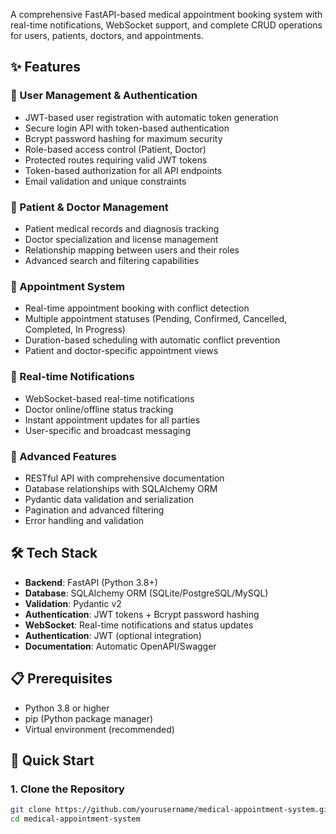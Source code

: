 
A comprehensive FastAPI-based medical appointment booking system with real-time notifications, WebSocket support, and complete CRUD operations for users, patients, doctors, and appointments.

## ✨ Features

### 🔐 User Management & Authentication
- JWT-based user registration with automatic token generation
- Secure login API with token-based authentication
- Bcrypt password hashing for maximum security
- Role-based access control (Patient, Doctor)
- Protected routes requiring valid JWT tokens
- Token-based authorization for all API endpoints
- Email validation and unique constraints

### 👥 Patient & Doctor Management
- Patient medical records and diagnosis tracking
- Doctor specialization and license management
- Relationship mapping between users and their roles
- Advanced search and filtering capabilities

### 📅 Appointment System
- Real-time appointment booking with conflict detection
- Multiple appointment statuses (Pending, Confirmed, Cancelled, Completed, In Progress)
- Duration-based scheduling with automatic conflict prevention
- Patient and doctor-specific appointment views

### 🔔 Real-time Notifications
- WebSocket-based real-time notifications
- Doctor online/offline status tracking
- Instant appointment updates for all parties
- User-specific and broadcast messaging

### 🚀 Advanced Features
- RESTful API with comprehensive documentation
- Database relationships with SQLAlchemy ORM
- Pydantic data validation and serialization
- Pagination and advanced filtering
- Error handling and validation

## 🛠️ Tech Stack

- **Backend**: FastAPI (Python 3.8+)
- **Database**: SQLAlchemy ORM (SQLite/PostgreSQL/MySQL)
- **Validation**: Pydantic v2
- **Authentication**: JWT tokens + Bcrypt password hashing
- **WebSocket**: Real-time notifications and status updates
- **Authentication**: JWT (optional integration)
- **Documentation**: Automatic OpenAPI/Swagger

## 📋 Prerequisites

- Python 3.8 or higher
- pip (Python package manager)
- Virtual environment (recommended)

## 🚀 Quick Start

### 1. Clone the Repository

```bash
git clone https://github.com/yourusername/medical-appointment-system.git
cd medical-appointment-system
